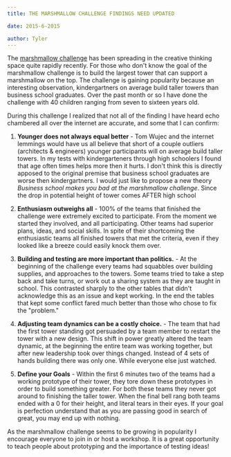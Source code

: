 ```yaml
---
title: THE MARSHMALLOW CHALLENGE FINDINGS NEED UPDATED

date: 2015-6-2015

author: Tyler
---
```


The [marshmallow challenge](http://marshmallowchallenge.com/) has been spreading in the creative thinking space quite rapidly recently. For those who don't know the goal of the marshmallow challenge is to build the largest tower that can support a marshmallow on the top. The challenge is gaining popularity because an interesting observation, kindergartners on average build taller towers than business school graduates. Over the past month or so I have done the challenge with 40 children ranging from seven to sixteen years old.

During this challenge I realized that not all of the finding I have heard echo chambered all over the internet are accurate, and some that I can confirm:

1.  **Younger does not always equal better** - Tom Wujec and the internet lemmings would have us all believe that short of a couple outliers (architects & engineers) younger participants will on average build taller towers. In my tests with kindergarteners through high schoolers I found that age often times helps more then it hurts. I don\'t think this is directly apposed to the original premise that business school graduates are worse then kindergartners. I would just like to propose a new theory _Business school makes you bad at the marshmallow challenge_. Since the drop in potential height of tower comes AFTER high school

2.  **Enthusiasm outweighs all** - 100% of the teams that finished the challenge were extremely excited to participate. From the moment we started they involved, and all participating. Other teams had superior plans, ideas, and social skills. In spite of their shortcoming the enthusiastic teams all finished towers that met the criteria, even if they looked like a breeze could easily knock them over.

3.  **Building and testing are more important than politics.** - At the beginning of the challenge every teams had squabbles over building supplies, and approaches to the towers. Some teams tried to take a step back and take turns, or work out a sharing system as they are taught in school. This contrasted sharply to the other tables that didn't acknowledge this as an issue and kept working. In the end the tables that kept some conflict fared much better than those who chose to fix the "problem."

4.  **Adjusting team dynamics can be a costly choice.** - The team that had the first tower standing got persuaded by a team member to restart the tower with a new design. This shift in power greatly altered the team dynamic, at the beginning the entire team was working together, but after new leadership took over things changed. Instead of 4 sets of hands building there was only one. While everyone else just watched.

5.  **Define your Goals** - Within the first 6 minutes two of the teams had a working prototype of their tower, they tore down these prototypes in order to build something greater. For both these teams they never got around to finishing the taller tower. When the final bell rang both teams ended with a 0 for their height, and literal tears in their eyes. If your goal is perfection understand that as you are passing good in search of great, you may end up with nothing.

As the marshmallow challenge seems to be growing in popularity I encourage everyone to join in or host a workshop. It is a great opportunity to teach people about prototyping and the importance of testing ideas!
